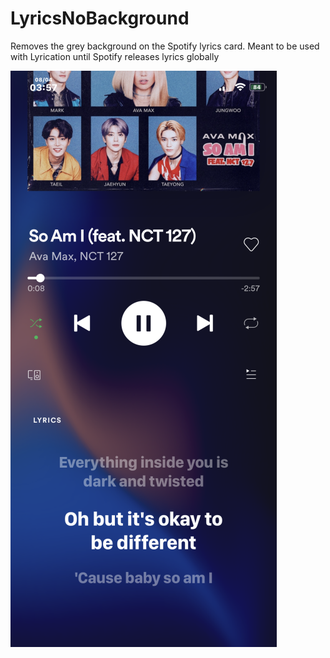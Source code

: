 # LyricsNoBackground

Removes the grey background on the Spotify lyrics card. Meant to be used with Lyrication until Spotify releases lyrics globally

<img src="https://github.com/zhenguwu/LyricsNoBackground/blob/master/IMG_2141.png" />
